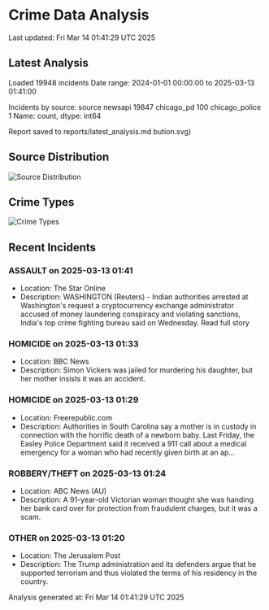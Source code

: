 # Crime Data Analysis
Last updated: Fri Mar 14 01:41:29 UTC 2025

## Latest Analysis

Loaded 19948 incidents
Date range: 2024-01-01 00:00:00 to 2025-03-13 01:41:00

Incidents by source:
source
newsapi           19847
chicago_pd          100
chicago_police        1
Name: count, dtype: int64

Report saved to reports/latest_analysis.md
bution.svg)

## Source Distribution
![Source Distribution](images/source_distribution.svg)

## Crime Types
![Crime Types](images/crime_types.svg)

## Recent Incidents

### ASSAULT on 2025-03-13 01:41
- Location: The Star Online
- Description: WASHINGTON (Reuters) - Indian authorities arrested at Washington's request a cryptocurrency exchange administrator accused of money laundering conspiracy and violating sanctions, India's top crime fighting bureau said on Wednesday. Read full story


### HOMICIDE on 2025-03-13 01:33
- Location: BBC News
- Description: Simon Vickers was jailed for murdering his daughter, but her mother insists it was an accident.


### HOMICIDE on 2025-03-13 01:29
- Location: Freerepublic.com
- Description: Authorities in South Carolina say a mother is in custody in connection with the horrific death of a newborn baby. Last Friday, the Easley Police Department said it received a 911 call about a medical emergency for a woman who had recently given birth at an ap…


### ROBBERY/THEFT on 2025-03-13 01:24
- Location: ABC News (AU)
- Description: A 91-year-old Victorian woman thought she was handing her bank card over for protection from fraudulent charges, but it was a scam.


### OTHER on 2025-03-13 01:20
- Location: The Jerusalem Post
- Description: The Trump administration and its defenders argue that he supported terrorism and thus violated the terms of his residency in the country.

Analysis generated at: Fri Mar 14 01:41:29 UTC 2025
